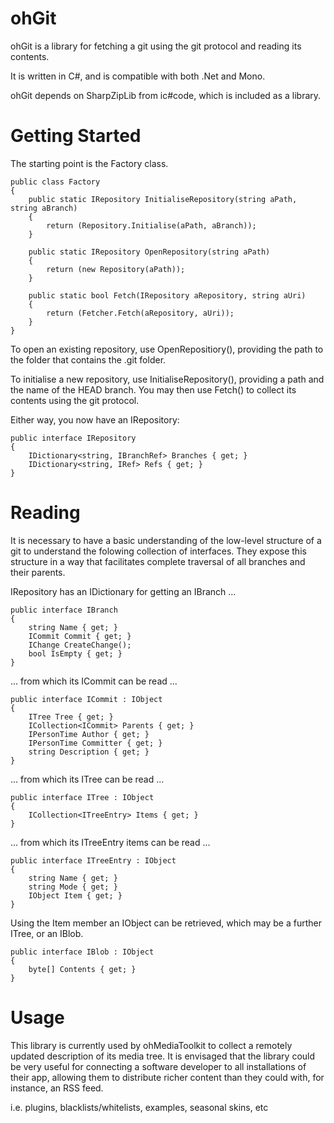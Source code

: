 # ohGit

ohGit is a library for fetching a git using the git protocol and reading its contents.

It is written in C#, and is compatible with both .Net and Mono.

ohGit depends on SharpZipLib from ic#code, which is included as a library.

# Getting Started

The starting point is the Factory class.

    public class Factory
    {
        public static IRepository InitialiseRepository(string aPath, string aBranch)
        {
            return (Repository.Initialise(aPath, aBranch));
        }

        public static IRepository OpenRepository(string aPath)
        {
            return (new Repository(aPath));
        }

        public static bool Fetch(IRepository aRepository, string aUri)
        {
            return (Fetcher.Fetch(aRepository, aUri));
        }
    }

To open an existing repository, use OpenRepositiory(), providing the path to the folder that contains the .git folder. 

To initialise a new repository, use InitialiseRepository(), providing a path and the name of the HEAD branch. You may then use Fetch() to collect its contents using the git protocol.

Either way, you now have an IRepository:

    public interface IRepository
    {
        IDictionary<string, IBranchRef> Branches { get; }
        IDictionary<string, IRef> Refs { get; }
    }

# Reading

It is necessary to have a basic understanding of the low-level structure of a git to understand the folowing collection of interfaces. They expose this structure in a way that facilitates complete traversal of all branches and their parents.

IRepository has an IDictionary for getting an IBranch ...

    public interface IBranch
    {
        string Name { get; }
        ICommit Commit { get; }
        IChange CreateChange();
        bool IsEmpty { get; }
    }

... from which its ICommit can be read ...

    public interface ICommit : IObject
    {
        ITree Tree { get; }
        ICollection<ICommit> Parents { get; }
        IPersonTime Author { get; }
        IPersonTime Committer { get; }
        string Description { get; }
    }

... from which its ITree can be read ...

    public interface ITree : IObject
    {
        ICollection<ITreeEntry> Items { get; }
    }

... from which its ITreeEntry items can be read ...

    public interface ITreeEntry : IObject
    {
        string Name { get; }
        string Mode { get; }
        IObject Item { get; }
    }

Using the Item member an IObject can be retrieved, which may be a
further ITree, or an IBlob.

    public interface IBlob : IObject
    {
        byte[] Contents { get; }
    }

# Usage

This library is currently used by ohMediaToolkit to collect a remotely updated description of its media tree. It is envisaged that the library could be very useful for connecting a software developer to all installations of their app, allowing them to distribute richer content than they could with, for instance, an RSS feed.

i.e. plugins, blacklists/whitelists, examples, seasonal skins, etc